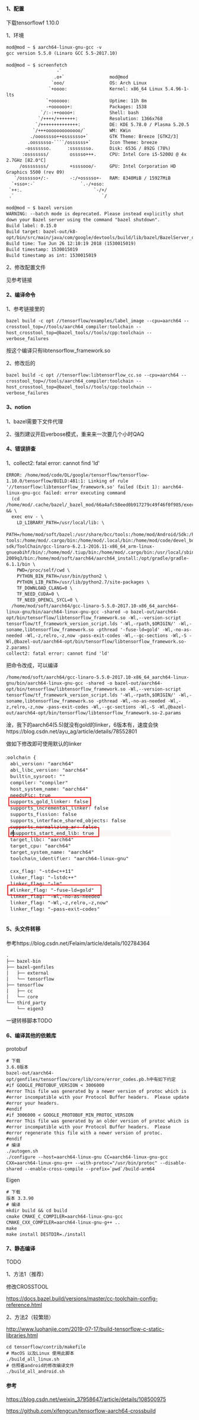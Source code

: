 #### 1、配置

下载tensorflowf 1.10.0

1、环境

```shell
mod@mod ~ $ aarch64-linux-gnu-gcc -v
gcc version 5.5.0 (Linaro GCC 5.5-2017.10)

mod@mod ~ $ screenfetch 
                   -`                 
                  .o+`                 mod@mod
                 `ooo/                 OS: Arch Linux 
                `+oooo:                Kernel: x86_64 Linux 5.4.96-1-lts
               `+oooooo:               Uptime: 11h 8m
               -+oooooo+:              Packages: 1538
             `/:-:++oooo+:             Shell: bash
            `/++++/+++++++:            Resolution: 1366x768
           `/++++++++++++++:           DE: KDE 5.78.0 / Plasma 5.20.5
          `/+++ooooooooooooo/`         WM: KWin
         ./ooosssso++osssssso+`        GTK Theme: Breeze [GTK2/3]
        .oossssso-````/ossssss+`       Icon Theme: breeze
       -osssssso.      :ssssssso.      Disk: 653G / 892G (78%)
      :osssssss/        osssso+++.     CPU: Intel Core i5-5200U @ 4x 2.7GHz [82.0°C]
     /ossssssss/        +ssssooo/-     GPU: Intel Corporation HD Graphics 5500 (rev 09)
   `/ossssso+/:-        -:/+osssso+-   RAM: 8340MiB / 15927MiB
  `+sso+:-`                 `.-/+oso: 
 `++:.                           `-/+/
 .`                                 `/
 
mod@mod ~ $ bazel version
WARNING: --batch mode is deprecated. Please instead explicitly shut down your Bazel server using the command "bazel shutdown".
Build label: 0.15.0
Build target: bazel-out/k8-opt/bin/src/main/java/com/google/devtools/build/lib/bazel/BazelServer_deploy.jar
Build time: Tue Jun 26 12:10:19 2018 (1530015019)
Build timestamp: 1530015019
Build timestamp as int: 1530015019

```

2、修改配置文件

见参考链接

#### 2、编译命令 

1、参考链接里的

```shell
bazel build -c opt //tensorflow/examples/label_image --cpu=aarch64 --crosstool_top=//tools/aarch64_compiler:toolchain --host_crosstool_top=@bazel_tools//tools/cpp:toolchain --verbose_failures
```

按这个编译只有libtensorflow_framework.so

2、修改后的

```
bazel build -c opt //tensorflow:libtensorflow_cc.so --cpu=aarch64 --crosstool_top=//tools/aarch64_compiler:toolchain --host_crosstool_top=@bazel_tools//tools/cpp:toolchain --verbose_failures
```

#### 3、notion

1、bazel需要下文件代理

2、强烈建议开启verbose模式，重来来一次要几个小时QAQ

#### 4、错误排查

1、collect2: fatal error: cannot find 'ld'

```
ERROR: /home/mod/code/DL/google/tensorflow/tensorflow-1.10.0/tensorflow/BUILD:481:1: Linking of rule '//tensorflow:libtensorflow_framework.so' failed (Exit 1): aarch64-linux-gnu-gcc failed: error executing command 
  (cd /home/mod/.cache/bazel/_bazel_mod/66a4afc58eed0b917279c49f46f0f985/execroot/org_tensorflow && \
  exec env - \
    LD_LIBRARY_PATH=/usr/local/lib: \
    PATH=/home/mod/soft/bazel:/usr/share/bcc/tools:/home/mod/Android/Sdk:/home/mod/Android/Sdk/tools:/home/mod/Android/Sdk/platform-tools:/home/mod/.cargo/bin:/home/mod/.local/bin:/home/mod/code/devel_board/100ask_imx6ull/linuxOS/100ask_imx6ull_mini-sdk/ToolChain/gcc-linaro-6.2.1-2016.11-x86_64_arm-linux-gnueabihf/bin/:/home/mod/.tiup/bin:/home/mod/.cargo/bin:/usr/local/sbin:/usr/local/bin:/usr/bin:/usr/lib/jvm/default/bin:/usr/local/java/jdk1.8.0_251/bin:/usr/local/java/jdk1.8.0_251/jre/bin:/home/mod/code/postgraduate/bst/arm-2009q3/bin:/home/mod/soft/aarch64/aarch64_install:/opt/gradle/gradle-6.1.1/bin \
    PWD=/proc/self/cwd \
    PYTHON_BIN_PATH=/usr/bin/python2 \
    PYTHON_LIB_PATH=/usr/lib/python2.7/site-packages \
    TF_DOWNLOAD_CLANG=0 \
    TF_NEED_CUDA=0 \
    TF_NEED_OPENCL_SYCL=0 \
  /home/mod/soft/aarch64/gcc-linaro-5.5.0-2017.10-x86_64_aarch64-linux-gnu/bin/aarch64-linux-gnu-gcc -shared -o bazel-out/aarch64-opt/bin/tensorflow/libtensorflow_framework.so -Wl,--version-script tensorflow/tf_framework_version_script.lds '-Wl,-rpath,$ORIGIN/' -Wl,-soname,libtensorflow_framework.so -pthread '-fuse-ld=gold' -Wl,-no-as-needed -Wl,-z,relro,-z,now -pass-exit-codes -Wl,--gc-sections -Wl,-S -Wl,@bazel-out/aarch64-opt/bin/tensorflow/libtensorflow_framework.so-2.params)
collect2: fatal error: cannot find 'ld'
```

把命令改成，可以编译

```
/home/mod/soft/aarch64/gcc-linaro-5.5.0-2017.10-x86_64_aarch64-linux-gnu/bin/aarch64-linux-gnu-gcc -shared -o bazel-out/aarch64-opt/bin/tensorflow/libtensorflow_framework.so -Wl,--version-script tensorflow/tf_framework_version_script.lds '-Wl,-rpath,$ORIGIN/' -Wl,-soname,libtensorflow_framework.so -pthread -Wl,-no-as-needed -Wl,-z,relro,-z,now -pass-exit-codes -Wl,--gc-sections -Wl,-S -Wl,@bazel-out/aarch64-opt/bin/tensorflow/libtensorflow_framework.so-2.params
```

淦，我下的aarch64(5.5)就没有gold的linker，6版本有，速度会快https://blog.csdn.net/ayu_ag/article/details/78552801

做如下修改即可使用默认的linker

![](./pic/1.png)

#### 5、头文件转移

参考https://blog.csdn.net/Felaim/article/details/102784364

```
.
├── bazel-bin
├── bazel-genfiles
│   ├── external
│   └── tensorflow
├── tensorflow
│   ├── cc
│   └── core
└── third_party
    └── eigen3

```

一键转移脚本TODO

#### 6、编译其他的依赖库

protobuf

```shell
# 下载
3.6.0版本
bazel-out/aarch64-opt/genfiles/tensorflow/core/lib/core/error_codes.pb.h中有如下约定
#if GOOGLE_PROTOBUF_VERSION < 3006000
#error This file was generated by a newer version of protoc which is
#error incompatible with your Protocol Buffer headers.  Please update
#error your headers.
#endif
#if 3006000 < GOOGLE_PROTOBUF_MIN_PROTOC_VERSION
#error This file was generated by an older version of protoc which is
#error incompatible with your Protocol Buffer headers.  Please
#error regenerate this file with a newer version of protoc.
#endif
# 编译
./autogen.sh
./configure --host=aarch64-linux-gnu CC=aarch64-linux-gnu-gcc CXX=aarch64-linux-gnu-g++ --with-protoc="/usr/bin/protoc" --disable-shared --enable-cross-compile --prefix=`pwd`/build-arm64

```

Eigen

```shell
# 下载
版本 3.3.90
# 编译
mkdir build && cd build
cmake CMAKE_C_COMPILER=aarch64-linux-gnu-gcc CMAKE_CXX_COMPILER=aarch64-linux-gnu-g++ ..
make
make install DESTDIR=./install
```

#### 7、静态编译

TODO

1、方法1（推荐）

修改CROSSTOOL

https://docs.bazel.build/versions/master/cc-toolchain-config-reference.html

2、方法2（较繁琐）

http://www.luohanjie.com/2019-07-17/build-tensorflow-c-static-libraries.html

```shell
cd tensorflow/contrib/makefile
# MacOS 以及Linux 使用此脚本
./build_all_linux.sh
# 仿照者android的修改编译文件
./build_all_android.sh
```

#### 参考

https://blog.csdn.net/weixin_37958647/article/details/108500975

https://github.com/xifengcun/tensorflow-aarch64-crossbuild